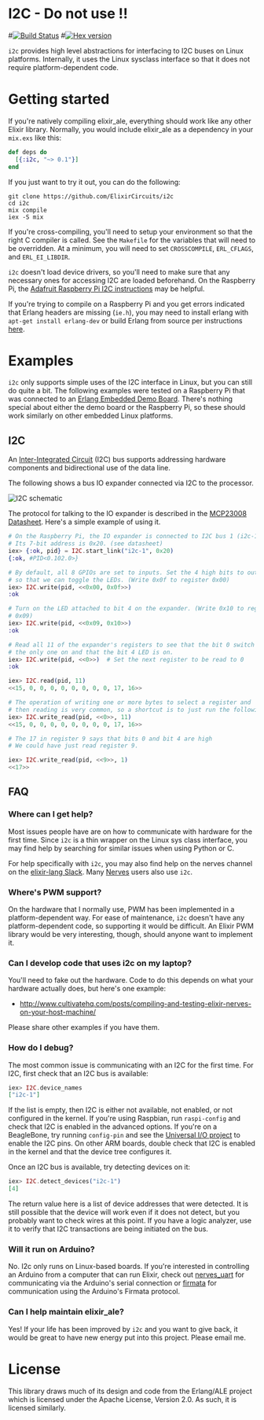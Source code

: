 # I2C - Do not use !!

#[![Build Status](https://travis-ci.org/fhunleth/elixir_ale.svg)](https://travis-ci.org/fhunleth/elixir_ale)
#[![Hex version](https://img.shields.io/hexpm/v/elixir_ale.svg "Hex version")](https://hex.pm/packages/elixir_ale)

`i2c` provides high level abstractions for interfacing to I2C
buses on Linux platforms. Internally, it uses the Linux
sysclass interface so that it does not require platform-dependent code.

# Getting started

If you're natively compiling elixir_ale, everything should work like any other
Elixir library. Normally, you would include elixir_ale as a dependency in your
`mix.exs` like this:

```elixir
def deps do
  [{:i2c, "~> 0.1"}]
end
```

If you just want to try it out, you can do the following:

```shell
git clone https://github.com/ElixirCircuits/i2c 
cd i2c
mix compile
iex -S mix
```

If you're cross-compiling, you'll need to setup your environment so that the
right C compiler is called. See the `Makefile` for the variables that will need
to be overridden. At a minimum, you will need to set `CROSSCOMPILE`,
`ERL_CFLAGS`, and `ERL_EI_LIBDIR`.

`i2c` doesn't load device drivers, so you'll need to make sure that any
necessary ones for accessing I2C are loaded beforehand. On the Raspberry
Pi, the [Adafruit Raspberry Pi I2C
instructions](https://learn.adafruit.com/adafruits-raspberry-pi-lesson-4-gpio-setup/configuring-i2c)
may be helpful.

If you're trying to compile on a Raspberry Pi and you get errors indicated that Erlang headers are missing
(`ie.h`), you may need to install erlang with `apt-get install
erlang-dev` or build Erlang from source per instructions [here](http://elinux.org/Erlang).

# Examples

`i2c` only supports simple uses of the I2C interface in
Linux, but you can still do quite a bit. The following examples were tested on a
Raspberry Pi that was connected to an [Erlang Embedded Demo
Board](http://solderpad.com/omerk/erlhwdemo/). There's nothing special about
either the demo board or the Raspberry Pi, so these should work similarly on
other embedded Linux platforms.

## I2C

An [Inter-Integrated Circuit](https://en.wikipedia.org/wiki/I%C2%B2C) (I2C)
bus supports addressing hardware components and bidirectional use of the data line.

The following shows a bus IO expander connected via I2C to the processor.

![I2C schematic](assets/images/schematic-i2c.png)

The protocol for talking to the IO expander is described in the [MCP23008
Datasheet](http://www.microchip.com/wwwproducts/Devices.aspx?product=MCP23008).
Here's a simple example of using it.

```Elixir
# On the Raspberry Pi, the IO expander is connected to I2C bus 1 (i2c-1).
# Its 7-bit address is 0x20. (see datasheet)
iex> {:ok, pid} = I2C.start_link("i2c-1", 0x20)
{:ok, #PID<0.102.0>}

# By default, all 8 GPIOs are set to inputs. Set the 4 high bits to outputs
# so that we can toggle the LEDs. (Write 0x0f to register 0x00)
iex> I2C.write(pid, <<0x00, 0x0f>>)
:ok

# Turn on the LED attached to bit 4 on the expander. (Write 0x10 to register
# 0x09)
iex> I2C.write(pid, <<0x09, 0x10>>)
:ok

# Read all 11 of the expander's registers to see that the bit 0 switch is
# the only one on and that the bit 4 LED is on.
iex> I2C.write(pid, <<0>>)  # Set the next register to be read to 0
:ok

iex> I2C.read(pid, 11)
<<15, 0, 0, 0, 0, 0, 0, 0, 0, 17, 16>>

# The operation of writing one or more bytes to select a register and
# then reading is very common, so a shortcut is to just run the following:
iex> I2C.write_read(pid, <<0>>, 11)
<<15, 0, 0, 0, 0, 0, 0, 0, 0, 17, 16>>

# The 17 in register 9 says that bits 0 and bit 4 are high
# We could have just read register 9.

iex> I2C.write_read(pid, <<9>>, 1)
<<17>>
```

## FAQ

### Where can I get help?

Most issues people have are on how to communicate with hardware for the first
time. Since `i2c` is a thin wrapper on the Linux sys class interface, you
may find help by searching for similar issues when using Python or C.

For help specifically with `i2c`, you may also find help on the
nerves channel on the [elixir-lang Slack](https://elixir-slackin.herokuapp.com/).
Many [Nerves](http://nerves-project.org) users also use `i2c`.

### Where's PWM support?

On the hardware that I normally use, PWM has been implemented in a
platform-dependent way. For ease of maintenance, `i2c` doesn't have any
platform-dependent code, so supporting it would be difficult. An Elixir PWM
library would be very interesting, though, should anyone want to implement it.

### Can I develop code that uses i2c on my laptop?

You'll need to fake out the hardware. Code to do this depends
on what your hardware actually does, but here's one example:

  * http://www.cultivatehq.com/posts/compiling-and-testing-elixir-nerves-on-your-host-machine/

Please share other examples if you have them.

### How do I debug?

The most common issue is communicating with an I2C for the first time.
For I2C, first check that an I2C bus is available:

```elixir
iex> I2C.device_names
["i2c-1"]
```

If the list is empty, then I2C is either not available, not enabled, or not
configured in the kernel. If you're using Raspbian, run `raspi-config` and check
that I2C is enabled in the advanced options. If you're on a BeagleBone, try
running `config-pin` and see the [Universal I/O
project](https://github.com/cdsteinkuehler/beaglebone-universal-io) to enable
the I2C pins. On other ARM boards, double check that I2C is enabled in the
kernel and that the device tree configures it.

Once an I2C bus is available, try detecting devices on it:

```elixir
iex> I2C.detect_devices("i2c-1")
[4]
```

The return value here is a list of device addresses that were detected. It is
still possible that the device will work even if it does not detect, but you
probably want to check wires at this point. If you have a logic analyzer, use it
to verify that I2C transactions are being initiated on the bus.

### Will it run on Arduino?

No. I2c  only runs on Linux-based boards. If you're interested in controlling an Arduino from a computer that can run Elixir, check out [nerves_uart](https://hex.pm/packages/nerves_uart) for communicating via the Arduino's serial connection or [firmata](https://github.com/mobileoverlord/firmata) for communication using the Arduino's Firmata protocol.

### Can I help maintain elixir_ale?

Yes! If your life has been improved by `i2c` and you want to give back,
it would be great to have new energy put into this project. Please email me.

# License

This library draws much of its design and code from the Erlang/ALE project which
is licensed under the Apache License, Version 2.0. As such, it is licensed
similarly.
